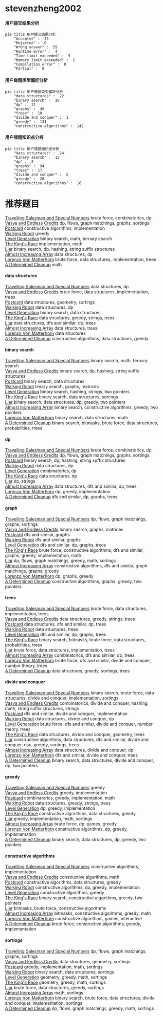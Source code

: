 # stevenzheng2002
<!-- tabs:start -->
#### **用户提交结果分析**

```mermaid
pie title 用户提交结果分析
    "Accepted" :  35
    "Rejected" :  0
    "Wrong answer" :  55
    "Runtime error" :  4
    "Time limit exceeded" :  5
    "Memory limit exceeded" :  1
    "Compilation error" :  0
    "Partial" :  0
```
#### **用户做题类型偏好分析**

```mermaid
pie title 用户做题类型偏好分析
    "data structures" :  22
    "binary search" :  26
    "dp" :  22
    "graphs" :  45
    "trees" :  18
    "divide and conquer" :  1
    "greedy" :  131
    "constructive algorithms" :  142
```
#### **用户错题知识点分析**

```mermaid
pie title 用户错题知识点分析
    "data structures" :  24
    "binary search" :  13
    "dp" :  8
    "graphs" :  94
    "trees" :  17
    "divide and conquer" :  5
    "greedy" :  28
    "constructive algorithms" :  16
```
<!-- tabs:end -->
# 推荐题目
[Travelling Salesman and Special Numbers](http://codeforces.com/problemset/problem/914/C)		brute force,
                        combinatorics,
                        dp		  
[Vasya and Endless Credits](http://codeforces.com/problemset/problem/1107/F)		dp,
                        flows,
                        graph matchings,
                        graphs,
                        sortings		  
[Postcard](http://codeforces.com/problemset/problem/1099/C)		constructive algorithms,
                        implementation		  
[Walking Robot](http://codeforces.com/problemset/problem/1154/D)		greedy		  
[Level Generation](http://codeforces.com/problemset/problem/818/F)		binary search,
                        math,
                        ternary search		  
[The King's Race](http://codeforces.com/problemset/problem/1075/A)		implementation,
                        math		  
[Liar](http://codeforces.com/problemset/problem/822/E)		binary search,
                        dp,
                        hashing,
                        string suffix structures		  
[Almost Increasing Array](http://codeforces.com/problemset/problem/946/G)		data structures,
                        dp		  
[Lorenzo Von Matterhorn](https://codeforces.com/contest/697/problem/C)		brute force,
                        data structures,
                        implementation,
                        trees		  
[A Determined Cleanup](http://codeforces.com/problemset/problem/933/B)		math		  
<!-- tabs:start -->
#### **data structures**
[Travelling Salesman and Special Numbers](http://codeforces.com/problemset/problem/946/G)		data structures,
                        dp		  
[Vasya and Endless Credits](https://codeforces.com/contest/697/problem/C)		brute force,
                        data structures,
                        implementation,
                        trees		  
[Postcard](http://codeforces.com/problemset/problem/47/E)		data structures,
                        geometry,
                        sortings		  
[Walking Robot](http://codeforces.com/problemset/problem/568/E)		data structures,
                        dp		  
[Level Generation](http://codeforces.com/problemset/problem/1220/F)		binary search,
                        data structures		  
[The King's Race](https://codeforces.com/contest/947/problem/C)		data structures,
                        greedy,
                        strings,
                        trees		  
[Liar](http://codeforces.com/problemset/problem/1467/E)		data structures,
                        dfs and similar,
                        dp,
                        trees		  
[Almost Increasing Array](http://codeforces.com/problemset/problem/1109/F)		data structures,
                        trees		  
[Lorenzo Von Matterhorn](http://codeforces.com/problemset/problem/1290/E)		data structures		  
[A Determined Cleanup](http://codeforces.com/problemset/problem/748/D)		constructive algorithms,
                        data structures,
                        greedy		  
#### **binary search**
[Travelling Salesman and Special Numbers](http://codeforces.com/problemset/problem/818/F)		binary search,
                        math,
                        ternary search		  
[Vasya and Endless Credits](http://codeforces.com/problemset/problem/822/E)		binary search,
                        dp,
                        hashing,
                        string suffix structures		  
[Postcard](http://codeforces.com/problemset/problem/1220/F)		binary search,
                        data structures		  
[Walking Robot](http://codeforces.com/problemset/problem/147/B)		binary search,
                        graphs,
                        matrices		  
[Level Generation](http://codeforces.com/problemset/problem/444/D)		binary search,
                        hashing,
                        strings,
                        two pointers		  
[The King's Race](http://codeforces.com/problemset/problem/862/E)		binary search,
                        data structures,
                        sortings		  
[Liar](http://codeforces.com/problemset/problem/1492/C)		binary search,
                        data structures,
                        dp,
                        greedy,
                        two pointers		  
[Almost Increasing Array](http://codeforces.com/problemset/problem/1463/D)		binary search,
                        constructive algorithms,
                        greedy,
                        two pointers		  
[Lorenzo Von Matterhorn](http://codeforces.com/problemset/problem/1490/G)		binary search,
                        data structures,
                        math		  
[A Determined Cleanup](http://codeforces.com/problemset/problem/1479/D)		binary search,
                        bitmasks,
                        brute force,
                        data structures,
                        probabilities,
                        trees		  
#### **dp**
[Travelling Salesman and Special Numbers](http://codeforces.com/problemset/problem/914/C)		brute force,
                        combinatorics,
                        dp		  
[Vasya and Endless Credits](http://codeforces.com/problemset/problem/1107/F)		dp,
                        flows,
                        graph matchings,
                        graphs,
                        sortings		  
[Postcard](http://codeforces.com/problemset/problem/822/E)		binary search,
                        dp,
                        hashing,
                        string suffix structures		  
[Walking Robot](http://codeforces.com/problemset/problem/946/G)		data structures,
                        dp		  
[Level Generation](http://codeforces.com/problemset/problem/140/E)		combinatorics,
                        dp		  
[The King's Race](http://codeforces.com/problemset/problem/568/E)		data structures,
                        dp		  
[Liar](https://codeforces.com/contest/477/problem/C)		dp,
                        strings		  
[Almost Increasing Array](http://codeforces.com/problemset/problem/1467/E)		data structures,
                        dfs and similar,
                        dp,
                        trees		  
[Lorenzo Von Matterhorn](http://codeforces.com/problemset/problem/1176/C)		dp,
                        greedy,
                        implementation		  
[A Determined Cleanup](http://codeforces.com/problemset/problem/633/F)		dfs and similar,
                        dp,
                        graphs,
                        trees		  
#### **graph**
[Travelling Salesman and Special Numbers](http://codeforces.com/problemset/problem/1107/F)		dp,
                        flows,
                        graph matchings,
                        graphs,
                        sortings		  
[Vasya and Endless Credits](http://codeforces.com/problemset/problem/147/B)		binary search,
                        graphs,
                        matrices		  
[Postcard](http://codeforces.com/problemset/problem/744/A)		dfs and similar,
                        graphs		  
[Walking Robot](http://codeforces.com/problemset/problem/118/E)		dfs and similar,
                        graphs		  
[Level Generation](http://codeforces.com/problemset/problem/633/F)		dfs and similar,
                        dp,
                        graphs,
                        trees		  
[The King's Race](http://codeforces.com/problemset/problem/1487/C)		brute force,
                        constructive algorithms,
                        dfs and similar,
                        graphs,
                        greedy,
                        implementation,
                        math		  
[Liar](http://codeforces.com/problemset/problem/1437/C)		dp,
                        flows,
                        graph matchings,
                        greedy,
                        math,
                        sortings		  
[Almost Increasing Array](http://codeforces.com/problemset/problem/1470/D)		constructive algorithms,
                        dfs and similar,
                        graph matchings,
                        graphs,
                        greedy		  
[Lorenzo Von Matterhorn](http://codeforces.com/problemset/problem/1476/C)		dp,
                        graphs,
                        greedy		  
[A Determined Cleanup](http://codeforces.com/problemset/problem/1304/D)		constructive algorithms,
                        graphs,
                        greedy,
                        two pointers		  
#### **trees**
[Travelling Salesman and Special Numbers](https://codeforces.com/contest/697/problem/C)		brute force,
                        data structures,
                        implementation,
                        trees		  
[Vasya and Endless Credits](https://codeforces.com/contest/947/problem/C)		data structures,
                        greedy,
                        strings,
                        trees		  
[Postcard](http://codeforces.com/problemset/problem/1467/E)		data structures,
                        dfs and similar,
                        dp,
                        trees		  
[Walking Robot](http://codeforces.com/problemset/problem/1109/F)		data structures,
                        trees		  
[Level Generation](http://codeforces.com/problemset/problem/633/F)		dfs and similar,
                        dp,
                        graphs,
                        trees		  
[The King's Race](http://codeforces.com/problemset/problem/1479/D)		binary search,
                        bitmasks,
                        brute force,
                        data structures,
                        probabilities,
                        trees		  
[Liar](http://codeforces.com/problemset/problem/1511/C)		brute force,
                        data structures,
                        implementation,
                        trees		  
[Almost Increasing Array](http://codeforces.com/problemset/problem/1499/F)		combinatorics,
                        dfs and similar,
                        dp,
                        trees		  
[Lorenzo Von Matterhorn](http://codeforces.com/problemset/problem/1491/E)		brute force,
                        dfs and similar,
                        divide and conquer,
                        number theory,
                        trees		  
[A Determined Cleanup](http://codeforces.com/problemset/problem/1466/D)		data structures,
                        greedy,
                        sortings,
                        trees		  
#### **divide and conquer**
[Travelling Salesman and Special Numbers](http://codeforces.com/problemset/problem/1461/D)		binary search,
                        brute force,
                        data structures,
                        divide and conquer,
                        implementation,
                        sortings		  
[Vasya and Endless Credits](http://codeforces.com/problemset/problem/1466/G)		combinatorics,
                        divide and conquer,
                        hashing,
                        math,
                        string suffix structures,
                        strings		  
[Postcard](http://codeforces.com/problemset/problem/1490/D)		dfs and similar,
                        divide and conquer,
                        implementation		  
[Walking Robot](https://codeforces.com/contest/1483/problem/C)		data structures,
                        divide and conquer,
                        dp		  
[Level Generation](http://codeforces.com/problemset/problem/1491/E)		brute force,
                        dfs and similar,
                        divide and conquer,
                        number theory,
                        trees		  
[The King's Race](http://codeforces.com/problemset/problem/1303/G)		data structures,
                        divide and conquer,
                        geometry,
                        trees		  
[Liar](http://codeforces.com/problemset/problem/1494/D)		constructive algorithms,
                        data structures,
                        dfs and similar,
                        divide and conquer,
                        dsu,
                        greedy,
                        sortings,
                        trees		  
[Almost Increasing Array](http://codeforces.com/problemset/problem/1482/E)		data structures,
                        divide and conquer,
                        dp		  
[Lorenzo Von Matterhorn](http://codeforces.com/problemset/problem/566/C)		dfs and similar,
                        divide and conquer,
                        trees		  
[A Determined Cleanup](http://codeforces.com/problemset/problem/1428/F)		binary search,
                        data structures,
                        divide and conquer,
                        dp,
                        two pointers		  
#### **greedy**
[Travelling Salesman and Special Numbers](http://codeforces.com/problemset/problem/1154/D)		greedy		  
[Vasya and Endless Credits](http://codeforces.com/problemset/problem/892/A)		greedy,
                        implementation		  
[Postcard](https://codeforces.com/contest/805/problem/D)		combinatorics,
                        greedy,
                        implementation,
                        math		  
[Walking Robot](https://codeforces.com/contest/947/problem/C)		data structures,
                        greedy,
                        strings,
                        trees		  
[Level Generation](http://codeforces.com/problemset/problem/1176/C)		dp,
                        greedy,
                        implementation		  
[The King's Race](http://codeforces.com/problemset/problem/748/D)		constructive algorithms,
                        data structures,
                        greedy		  
[Liar](http://codeforces.com/problemset/problem/1361/B)		greedy,
                        implementation,
                        math,
                        sortings		  
[Almost Increasing Array](http://codeforces.com/problemset/problem/1372/D)		brute force,
                        dp,
                        games,
                        greedy		  
[Lorenzo Von Matterhorn](http://codeforces.com/problemset/problem/538/B)		constructive algorithms,
                        dp,
                        greedy,
                        implementation		  
[A Determined Cleanup](http://codeforces.com/problemset/problem/1492/C)		binary search,
                        data structures,
                        dp,
                        greedy,
                        two pointers		  
#### **constructive algorithms**
[Travelling Salesman and Special Numbers](http://codeforces.com/problemset/problem/1099/C)		constructive algorithms,
                        implementation		  
[Vasya and Endless Credits](http://codeforces.com/problemset/problem/1081/A)		constructive algorithms,
                        math		  
[Postcard](http://codeforces.com/problemset/problem/748/D)		constructive algorithms,
                        data structures,
                        greedy		  
[Walking Robot](http://codeforces.com/problemset/problem/538/B)		constructive algorithms,
                        dp,
                        greedy,
                        implementation		  
[Level Generation](http://codeforces.com/problemset/problem/1493/A)		constructive algorithms,
                        greedy		  
[The King's Race](http://codeforces.com/problemset/problem/1463/D)		binary search,
                        constructive algorithms,
                        greedy,
                        two pointers		  
[Liar](https://codeforces.com/contest/1456/problem/B)		bitmasks,
                        brute force,
                        constructive algorithms		  
[Almost Increasing Array](http://codeforces.com/problemset/problem/1492/D)		bitmasks,
                        constructive algorithms,
                        greedy,
                        math		  
[Lorenzo Von Matterhorn](https://codeforces.com/contest/1504/problem/D)		constructive algorithms,
                        games,
                        interactive		  
[A Determined Cleanup](https://codeforces.com/contest/1483/problem/A)		brute force,
                        constructive algorithms,
                        greedy,
                        implementation		  
#### **sortings**
[Travelling Salesman and Special Numbers](http://codeforces.com/problemset/problem/1107/F)		dp,
                        flows,
                        graph matchings,
                        graphs,
                        sortings		  
[Vasya and Endless Credits](http://codeforces.com/problemset/problem/47/E)		data structures,
                        geometry,
                        sortings		  
[Postcard](http://codeforces.com/problemset/problem/1361/B)		greedy,
                        implementation,
                        math,
                        sortings		  
[Walking Robot](http://codeforces.com/problemset/problem/862/E)		binary search,
                        data structures,
                        sortings		  
[Level Generation](https://codeforces.com/contest/1496/problem/C)		geometry,
                        greedy,
                        math,
                        sortings		  
[The King's Race](http://codeforces.com/problemset/problem/1495/A)		geometry,
                        greedy,
                        math,
                        sortings		  
[Liar](http://codeforces.com/problemset/problem/1497/A)		brute force,
                        data structures,
                        greedy,
                        sortings		  
[Almost Increasing Array](http://codeforces.com/problemset/problem/1427/A)		math,
                        sortings		  
[Lorenzo Von Matterhorn](http://codeforces.com/problemset/problem/1461/D)		binary search,
                        brute force,
                        data structures,
                        divide and conquer,
                        implementation,
                        sortings		  
[A Determined Cleanup](http://codeforces.com/problemset/problem/1437/C)		dp,
                        flows,
                        graph matchings,
                        greedy,
                        math,
                        sortings		  
<!-- tabs:end -->
